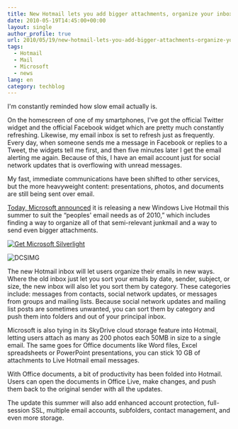 ```yaml
---
title: New Hotmail lets you add bigger attachments, organize your inbox, edit documents
date: 2010-05-19T14:45:00+00:00
layout: single
author_profile: true
url: 2010/05/19/new-hotmail-lets-you-add-bigger-attachments-organize-your-inbox-edit-documents/
tags:
  - Hotmail
  - Mail
  - Microsoft
  - news
lang: en
category: techblog
---
```

I'm constantly reminded how slow email actually is.

On the homescreen of one of my smartphones, I've got the official Twitter widget and the official Facebook widget which are pretty much constantly refreshing. Likewise, my email inbox is set to refresh just as frequently. Every day, when someone sends me a message in Facebook or replies to a Tweet, the widgets tell me first, and then five minutes later I get the email alerting me again. Because of this, I have an email account just for social network updates that is overflowing with unread messages.

My fast, immediate communications have been shifted to other services, but the more heavyweight content: presentations, photos, and documents are still being sent over email.

[Today, Microsoft announced](http://windowsteamblog.com/windows_live/b/windowslive/archive/2010/05/18/re-inventing-windows-live-hotmail-the-next-generation-of-personal-email.aspx) it is releasing a new Windows Live Hotmail this summer to suit the “peoples' email needs as of 2010,” which includes finding a way to organize all of that semi-relevant junkmail and a way to send even bigger attachments.

[![Get Microsoft Silverlight](http://img.microsoft.com/showcase/silverlight/player/1/img/en-US/install.gif)](http://go.microsoft.com/fwlink/?LinkID=124807)

![DCSIMG](http://m.webtrends.com/%20dcsygm2gb10000kf9xm7kfvub_9p1t/njs.gif?dcsuri=/nojavascript&WT.js=No)

The new Hotmail inbox will let users organize their emails in new ways. Where the old inbox just let you sort your emails by date, sender, subject, or size, the new inbox will also let you sort them by category. These categories include: messages from contacts, social network updates, or messages from groups and mailing lists. Because social network updates and mailing list posts are sometimes unwanted, you can sort them by category and push them into folders and out of your principal inbox.

Microsoft is also tying in its SkyDrive cloud storage feature into Hotmail, letting users attach as many as 200 photos each 50MB in size to a single email. The same goes for Office documents like Word files, Excel spreadsheets or PowerPoint presentations, you can stick 10 GB of attachments to Live Hotmail email messages.

With Office documents, a bit of productivity has been folded into Hotmail. Users can open the documents in Office Live, make changes, and push them back to the original sender with all the updates.

The update this summer will also add enhanced account protection, full-session SSL, multiple email accounts, subfolders, contact management, and even more storage.